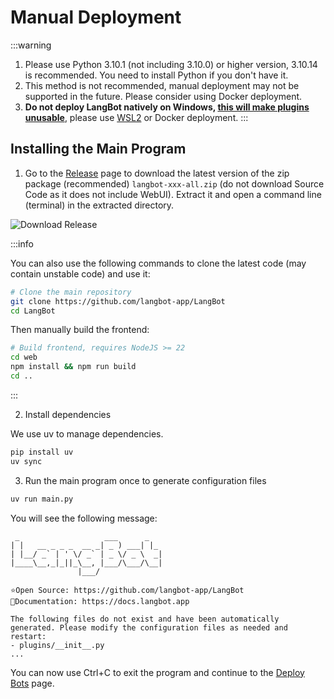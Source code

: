 # Manual Deployment

:::warning
1. Please use Python 3.10.1 (not including 3.10.0) or higher version, 3.10.14 is recommended. You need to install Python if you don't have it.
2. This method is not recommended, manual deployment may not be supported in the future. Please consider using Docker deployment.
3. **Do not deploy LangBot natively on Windows, [this will make plugins unusable](/en/plugin/compatibility)**, please use [WSL2](https://learn.microsoft.com/en-us/windows/wsl/install) or Docker deployment.
:::

## Installing the Main Program

1. Go to the [Release](https://github.com/langbot-app/LangBot/releases) page to download the latest version of the zip package (recommended) `langbot-xxx-all.zip` (do not download Source Code as it does not include WebUI). Extract it and open a command line (terminal) in the extracted directory.

![Download Release](/assets/image/zh/deploy/langbot/manual/dl_release.png)

:::info

You can also use the following commands to clone the latest code (may contain unstable code) and use it:

```bash
# Clone the main repository
git clone https://github.com/langbot-app/LangBot
cd LangBot
```

Then manually build the frontend:

```bash
# Build frontend, requires NodeJS >= 22
cd web
npm install && npm run build
cd ..
```

:::

2. Install dependencies

We use uv to manage dependencies.

```bash
pip install uv
uv sync
```

3. Run the main program once to generate configuration files

```bash
uv run main.py
```

You will see the following message:

```
 _                   ___      _   
| |   __ _ _ _  __ _| _ ) ___| |_ 
| |__/ _` | ' \/ _` | _ \/ _ \  _|
|____\__,_|_||_\__, |___/\___/\__|
               |___/              

⭐️Open Source: https://github.com/langbot-app/LangBot
📖Documentation: https://docs.langbot.app

The following files do not exist and have been automatically generated. Please modify the configuration files as needed and restart:
- plugins/__init__.py
...
```

You can now use Ctrl+C to exit the program and continue to the [Deploy Bots](/en/deploy/platforms/readme) page.
